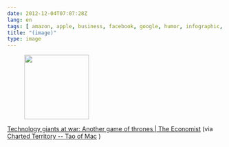 ```yaml
---
date: 2012-12-04T07:07:28Z
lang: en
tags: [ amazon, apple, business, facebook, google, humor, infographic, mircrosoft, satire, technology ]
title: "(image)"
type: image
---
```


<figure>
<a
href="https://hugo.ferreira.cc/technology-giants-at-war-another-game-of-thrones/attachment/601/"
rel="attachment"><img
src="/wp-content/uploads/2012/12/tumblr_mei80cCeQN1qz82meo1_1280-150x150.png"
width="150" height="150" /></a></figure>

[Technology giants at war: Another game of thrones  |  The
Economist](http://www.economist.com/news/21567361-google-apple-facebook-and-amazon-are-each-others-throats-all-sorts-ways-another-game)
(via [Charted Territory -- Tao of
Mac](http://the.taoofmac.com/space/blog/2012/12/01/2220#charted-territory)
)

